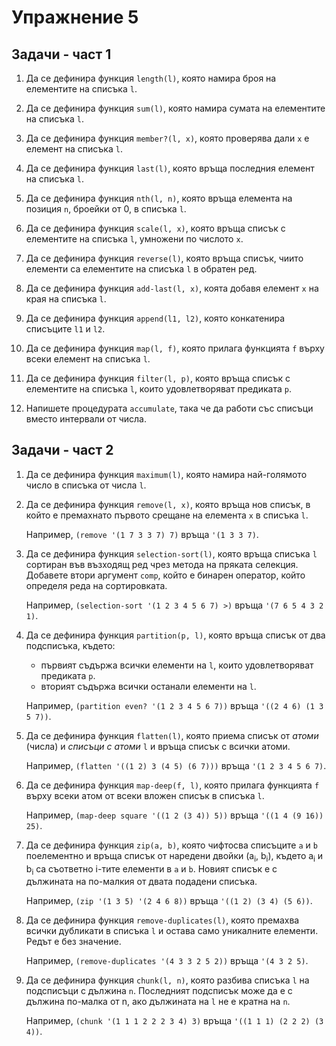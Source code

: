 Упражнение 5
============

Задачи - част 1
---------------

1. Да се дефинира функция `length(l)`, която намира броя на елементите на
списъка `l`.

2. Да се дефинира функция `sum(l)`, която намира сумата на елементите на
списъка `l`.

3. Да се дефинира функция `member?(l, x)`, която проверява дали `x` е елемент на
списъка `l`.

4. Да се дефинира функция `last(l)`, която връща последния елемент на списъка
`l`.

5. Да се дефинира функция `nth(l, n)`, която връща елемента на позиция `n`,
броейки от 0, в списъка `l`.

6. Да се дефинира функция `scale(l, x)`, която връща списък с елементите на
списъка `l`, умножени по числото `x`.

7. Да се дефинира функция `reverse(l)`, която връща списък, чиито елементи са
елементите на списъка `l` в обратен ред.

8. Да се дефинира функция `add-last(l, x)`, коята добавя елемент `x` на края на
списъка `l`.

9. Да се дефинира функция `append(l1, l2)`, която конкатенира списъците `l1` и
`l2`.

10. Да се дефинира функция `map(l, f)`, която прилага функцията `f` върху
всеки елемент на списъка `l`.

11. Да се дефинира функция `filter(l, p)`, която връща списък с елементите на
списъка `l`, които удовлетворяват предиката `p`.

12. Напишете процедурата `accumulate`, така че да работи със списъци вместо
интервали от числа.

Задачи - част 2
---------------

1. Да се дефинира функция `maximum(l)`, която
намира най-голямото число в списъка от числа `l`.

2. Да се дефинира функция `remove(l, x)`, която връща нов списък,
в който е премахнато първото срещане на елемента `x` в списъка `l`.

   Например, `(remove '(1 7 3 3 7) 7)` връща `'(1 3 3 7)`.

3. Да се дефинира функция `selection-sort(l)`, която връща списъка `l` сортиран
във възходящ ред чрез метода на пряката селекция. Добавете втори аргумент
`comp`, който е бинарен оператор, който определя реда на сортировката.

   Например, `(selection-sort '(1 2 3 4 5 6 7) >)` връща `'(7 6 5 4 3 2 1)`.

4. Да се дефинира функция `partition(p, l)`, която връща списък от два
подсписъка, където:

   - първият съдържа всички елементи на `l`, които удовлетворяват предиката `p`.
   - вторият съдържа всички останали елементи на `l`.

   Например, `(partition even? '(1 2 3 4 5 6 7))` връща `'((2 4 6) (1 3 5 7))`.

5. Да се дефинира функция `flatten(l)`, която приема списък от _атоми_ (числа)
и _списъци с атоми_ `l` и връща списък с всички атоми.

   Например, `(flatten '((1 2) 3 (4 5) (6 7)))` връща `'(1 2 3 4 5 6 7)`.

6. Да се дефинира функция `map-deep(f, l)`, която прилага функцията `f`
върху всеки атом от всеки вложен списък в списъка `l`.

   Например, `(map-deep square '((1 2 (3 4)) 5))` връща `'((1 4 (9 16)) 25)`.

7. Да се дефинира функция `zip(a, b)`, която чифтосва списъците `a` и `b`
поелементно и връща списък от наредени двойки (a<sub>i</sub>, b<sub>i</sub>),
където a<sub>i</sub> и b<sub>i</sub> са съответно i-тите елементи в `a` и `b`.
Новият списък е с дължината на по-малкия от двата подадени списъка.

   Например, `(zip '(1 3 5) '(2 4 6 8))` връща `'((1 2) (3 4) (5 6))`.

8. Да се дефинира функция `remove-duplicates(l)`, която премахва всички
дубликати в списъка `l` и остава само уникалните елементи. Редът е без значение.

   Например, `(remove-duplicates '(4 3 3 2 5 2))` връща `'(4 3 2 5)`.

9. Да се дефинира функция `chunk(l, n)`, която разбива списъка `l` на
подсписъци с дължина `n`.
Последният подсписък може да е с дължина по-малка от n, ако дължината на `l`
не е кратна на `n`.

   Например, `(chunk '(1 1 1 2 2 2 3 4) 3)` връща `'((1 1 1) (2 2 2) (3 4))`.
